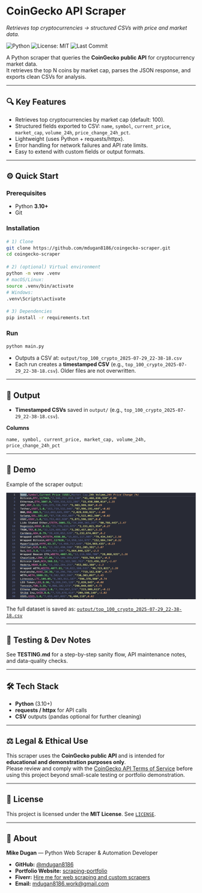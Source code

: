 # CoinGecko API Scraper

_Retrieves top cryptocurrencies → structured CSVs with price and market data._

![Python](https://img.shields.io/badge/python-3.10%2B-blue)
![License: MIT](https://img.shields.io/badge/License-MIT-green.svg)
![Last Commit](https://img.shields.io/github/last-commit/mdugan8186/coingecko-scraper)

A Python scraper that queries the **CoinGecko public API** for cryptocurrency market data.  
It retrieves the top N coins by market cap, parses the JSON response, and exports clean CSVs for analysis.

---

## 🔍 Key Features

- Retrieves top cryptocurrencies by market cap (default: 100).
- Structured fields exported to CSV: `name`, `symbol`, `current_price`, `market_cap`, `volume_24h`, `price_change_24h_pct`.
- Lightweight (uses Python + requests/httpx).
- Error handling for network failures and API rate limits.
- Easy to extend with custom fields or output formats.

---

## ⚙️ Quick Start

### Prerequisites

- Python **3.10+**
- Git

### Installation

```bash
# 1) Clone
git clone https://github.com/mdugan8186/coingecko-scraper.git
cd coingecko-scraper

# 2) (optional) Virtual environment
python -m venv .venv
# macOS/Linux:
source .venv/bin/activate
# Windows:
.venv\Scripts\activate

# 3) Dependencies
pip install -r requirements.txt
```

### Run

```bash
python main.py
```

- Outputs a CSV at: `output/top_100_crypto_2025-07-29_22-38-18.csv`
- Each run creates a **timestamped CSV** (e.g., `top_100_crypto_2025-07-29_22-38-18.csv`). Older files are not overwritten.

---

## 📁 Output

- **Timestamped CSVs** saved in `output/` (e.g., `top_100_crypto_2025-07-29_22-38-18.csv`).

**Columns**

```
name, symbol, current_price, market_cap, volume_24h, price_change_24h_pct
```

---

## 🎥 Demo

Example of the scraper output:

![CoinGecko Output](media/coingecko-scraper.png)

The full dataset is saved as: [`output/top_100_crypto_2025-07-29_22-38-18.csv`](output/top_100_crypto_2025-07-29_22-38-18.csv)

---

## 🧪 Testing & Dev Notes

See **TESTING.md** for a step-by-step sanity flow, API maintenance notes, and data-quality checks.

---

## 🛠️ Tech Stack

- **Python** (3.10+)
- **requests / httpx** for API calls
- **CSV** outputs (pandas optional for further cleaning)

---

## ⚖️ Legal & Ethical Use

This scraper uses the **CoinGecko public API** and is intended for **educational and demonstration purposes only**.  
Please review and comply with the [CoinGecko API Terms of Service](https://www.coingecko.com/en/api) before using this project beyond small-scale testing or portfolio demonstration.

---

## 📄 License

This project is licensed under the **MIT License**. See [`LICENSE`](./LICENSE).

---

## 👤 About

**Mike Dugan** — Python Web Scraper & Automation Developer

- **GitHub:** [@mdugan8186](https://github.com/mdugan8186)
- **Portfolio Website:** [scraping-portfolio](https://mdugan8186.github.io/scraping-portfolio/)
- **Fiverr:** [Hire me for web scraping and custom scrapers](https://www.fiverr.com/mdugan8186)
- **Email:** [mdugan8186.work@gmail.com](mailto:mdugan8186.work@gmail.com)
